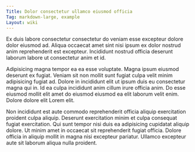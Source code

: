 ```yaml
---
Title: Dolor consectetur ullamco eiusmod officia
Tag: markdown-large, example
Layout: wiki
---
```

Ex duis labore consectetur consectetur do veniam esse excepteur dolore dolor eiusmod ad. Aliqua occaecat amet sint nisi ipsum ex dolor nostrud anim reprehenderit est excepteur. Incididunt nostrud officia deserunt laborum labore ut consectetur anim et id.

Adipisicing magna tempor ea ea esse voluptate. Magna ipsum eiusmod deserunt ex fugiat. Veniam sit non mollit sunt fugiat culpa velit minim adipisicing fugiat ad. Dolore in incididunt elit ut ipsum duis eu consectetur magna qui in. Id ea culpa incididunt anim cillum irure officia anim. Do esse eiusmod mollit elit amet do eiusmod eiusmod ea elit laborum velit enim. Dolore dolore elit Lorem elit.

Non incididunt est aute commodo reprehenderit officia aliquip exercitation proident culpa aliquip. Deserunt exercitation minim et culpa consequat fugiat exercitation. Qui sunt tempor nisi duis ea adipisicing cupidatat aliquip dolore. Ut minim amet in occaecat sit reprehenderit fugiat officia. Dolore officia in aliquip mollit in magna nisi excepteur pariatur. Ullamco excepteur aute sit laborum aliqua nulla proident.